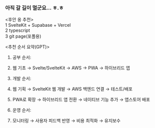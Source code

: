 ### 아직 갈 길이 멀군요... ㅎ.ㅎ   

<후안 옹 추천>   
1 SvelteKit + Supabase + Vercel   
2 typescript   
3 git page(포폴용)   

<추천 순서 요약(GPT)>   

1. 공부 순서:   
  1. 웹 기초 → Svelte/SvelteKit → AWS → PWA → 하이브리드 앱   

2. 개발 순서:   
  1. 웹 기획 → SvelteKit 웹 개발 → AWS 백엔드 연결 → 테스트/배포   

  2. PWA로 확장 → 하이브리드 앱 전환 → 네이티브 기능 추가 → 앱스토어 배포   

3. 운영 순서:   
  1. 모니터링 → 사용자 피드백 반영 → 비용 최적화 → 유지보수   
